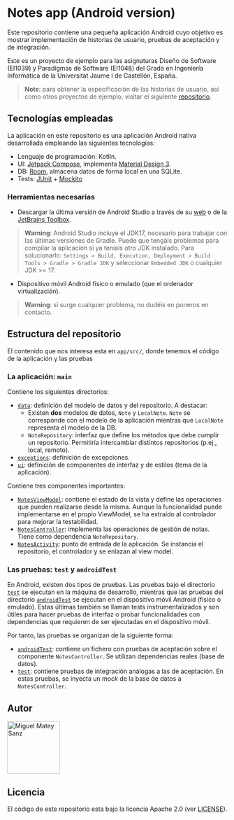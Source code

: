 # Notes app (Android version)

Este repositorio contiene una pequeña aplicación Android cuyo objetivo es mostrar implementación de
historias de usuario, pruebas de aceptación y de integración.

Este es un proyecto de ejemplo para las asignaturas Diseño de Software (EI1039) y Paradigmas de
Software (EI1048) del Grado en Ingeniería Informática de la Universitat Jaume I de Castellón, España.

> **Note**: para obtener la especificación de las historias de usuario, así como otros proyectos de
> ejemplo, visitar el siguiente [repositorio]().

## Tecnologías empleadas

La aplicación en este repositorio es una aplicación Android nativa desarrollada empleando las siguientes tecnologías:

- Lenguaje de programación: Kotlin.
- UI: [Jetpack Compose](https://developer.android.com/jetpack/compose), implementa [Material Design 3](https://m3.material.io).
- DB: [Room](https://developer.android.com/training/data-storage/room), almacena datos de forma local en una SQLite.
- Tests: [JUnit](https://junit.org/junit4/) + [Mockito](https://site.mockito.org)

### Herramientas necesarias

- Descargar la última versión de Android Studio a través de su [web](https://developer.android.com/studio) o
  de la [JetBrains Toolbox](https://www.jetbrains.com/toolbox-app/).
> **Warning**: Android Studio incluye el JDK17, necesario para trabajar con las últimas versiones de
> Gradle. Puede que tengáis problemas para compilar la aplicación si ya teníais otro JDK instalado.
> Para solucionarlo: `Settings > Build, Execution, Deployment > Build Tools > Gradle > Gradle JDK` y
> seleccionar `Embedded JDK` o cualquier JDK >= 17.
- Dispositivo móvil Android físico o emulado (que el ordenador virtualización).

> **Warning**: si surge cualquier problema, no dudéis en poneros en contacto.

## Estructura del repositorio

El contenido que nos interesa esta en `app/src/`, donde tenemos el código de la aplicación y las pruebas

### La aplicación: `main`

Contiene los siguientes directorios:

- [`data`](app/src/main/java/com/ei1039_1048/notesapp/data): definición del modelo de datos y del repositorio. A destacar:
    - Existen **dos** modelos de datos, `Note` y `LocalNote`. `Note` se corresponde con el modelo de la aplicación mientras que `LocalNote` representa el modelo de la DB.
    - `NoteRepository`: interfaz que define los métodos que debe cumplir un repositorio. Permitiría intercambiar distintos repositorios (p.ej., local, remoto).
- [`exceptions`](app/src/main/java/com/ei1039_1048/notesapp/exceptions): definición de excepciones.
- [`ui`](app/src/main/java/com/ei1039_1048/notesapp/ui): definición de componentes de interfaz y de estilos (tema de la aplicación).

Contiene tres componentes importantes:

- [`NotesViewModel`](app/src/main/java/com/ei1039_1048/notesapp/NotesViewModel.kt): contiene el estado de la vista y define las operaciones que pueden realizarse desde la misma.
  Aunque la funcionalidad puede implementarse en el propio ViewModel, se ha extraído al controlador para mejorar la testabilidad.
- [`NotesController`](app/src/main/java/com/ei1039_1048/notesapp/NotesController.kt): implementa las operaciones de gestión de notas. Tiene como dependencia `NoteRepository`.
- [`NotesActivity`](app/src/main/java/com/ei1039_1048/notesapp/NotesActivity.kt): punto de entrada de la aplicación. Se instancia el repositorio, el controlador y se enlazan al view model.

### Las pruebas: `test` y `androidTest`

En Android, existen dos tipos de pruebas. Las pruebas bajo el directorio [`test`](app/src/test)
se ejecutan en la máquina de desarrollo, mientras que las pruebas del directorio [`androidTest`](app/src/androidTest)
se ejecutan en el dispositivo móvil Android (físico o emulado). Estas últimas también se llaman tests instrumentalizados y son útiles
para hacer pruebas de interfaz o probar funcionalidades con dependencias que requieren de ser ejecutadas en el dispositivo móvil.

Por tanto, las pruebas se organizan de la siguiente forma:
- [`androidTest`](app/src/androidTest): contiene un fichero con pruebas de aceptación sobre el componente `NotesController`. Se utilizan dependencias reales (base de datos).
- [`test`](app/src/androidTest): contiene pruebas de integración análogas a las de aceptación. En estas pruebas, se inyecta un _mock_ de la base de datos a `NotesController`.

## Autor

<a href="https://github.com/matey97" title="Miguel Matey Sanz">
  <img src="https://avatars3.githubusercontent.com/u/25453537?s=120" alt="Miguel Matey Sanz" width="120"/>
</a>

## Licencia

El código de este repositorio esta bajo la licencia Apache 2.0 (ver [LICENSE](LICENSE)).